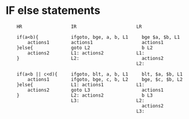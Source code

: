 # IF else statements

        HR                  IR                      LR

        if(a<b){            ifgoto, bge, a, b, L1     bge $a, $b, L1
            actions1        actions1                  actions1
        }else{              goto L2                   b L2  
            actions2        L1: actions2            L1:
        }                   L2:                       actions2
                                                    L2:

        if(a<b || c<d){     ifgoto, blt, a, b, L1     blt, $a, $b, L1       
            actions1        ifgoto, bge, c, b, L2     bge, $c, $b, L2
        }else{              L1: actions1            L1:
            actions2        goto L3                   actions1
        }                   L2: actions2              b L3
                            L3:                     L2:
                                                      actions2
                                                    L3: